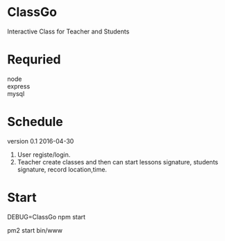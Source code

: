 # ClassGo
Interactive Class for Teacher and Students

# Requried 
node  
express  
mysql  

  

# Schedule
version 0.1 2016-04-30  
1. User registe/login.  
2. Teacher create classes and then can start lessons signature, students signature, record location,time.  

# Start
DEBUG=ClassGo npm start

pm2 start bin/www